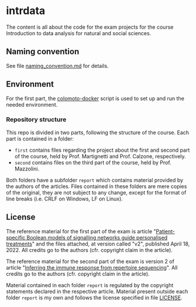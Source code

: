 # intrdata

The content is all about the code for the exam projects for the course Introduction to data analysis for natural and social sciences.

## Naming convention
See file [naming_convention.md](https://github.com/mirasac/intrdata/blob/main/naming_convention.md) for details.

## Environment
For the first part, the [colomoto-docker](https://github.com/colomoto/colomoto-docker) script is used to set up and run the needed environment.

### Repository structure
This repo is divided in two parts, following the structure of the course. Each part is contained in a folder:
- `first` contains files regarding the project about the first and second part of the course, held by Prof. Martignetti and Prof. Calzone, respectively.
- `second` contains files on the third part of the course, held by Prof. Mazzolini.

Both folders have a subfolder `report` which contains material provided by the authors of the articles. Files contained in these folders are mere copies of the original, they are not subject to any change, except for the format of line breaks (i.e. CRLF on Windows, LF on Linux).

## License
The reference material for the first part of the exam is article "[Patient-specific Boolean models of signalling networks guide personalised treatments](https://doi.org/10.7554/eLife.72626)" and the files attached, at version called "v2", published April 18, 2022. All credits go to the authors (cfr. copyright claim in the article).

The reference material for the second part of the exam is version 2 of article "[Inferring the immune response from repertoire sequencing](https://doi.org/10.1371/journal.pcbi.1007873)". All credits go to the authors (cfr. copyright claim in the article).

Material contained in each folder `report` is regulated by the copyright statements declared in the respective article. Material present outside each folder `report` is my own and follows the license specified in file [LICENSE](https://raw.githubusercontent.com/mirasac/intrdata/main/LICENSE).
